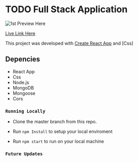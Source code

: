 # TODO Full Stack Application

![1st Preview Here]()
<!-- ![Additional Improvement Preview Here]() -->

[Live Link Here]()

This project was developed with [Create React App](https://github.com/facebook/create-react-app) and [Css]


## Depencies

 - React App
 - Css
 - Node.js
 - MongoDB
 - Mongoose
 - Cors

### `Running Locally`

- Clone the master branch from this repo.


- Run `npm Install` to setup your local enviroment 

- Run `npm start` to run on  your local machine

### `Future Updates`
